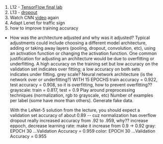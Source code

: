 1. L12 - [TensorFlow final lab](https://classroom.udacity.com/nanodegrees/nd013/parts/edf28735-efc1-4b99-8fbb-ba9c432239c8/modules/6b6c37bc-13a5-47c7-88ed-eb1fce9789a0/lessons/f035a45d-6203-4947-8175-6095862204d3/concepts/cbcb68d7-7575-442c-82d4-f796ad82b00a)
2. L13 - [dropout](https://classroom.udacity.com/nanodegrees/nd013/parts/edf28735-efc1-4b99-8fbb-ba9c432239c8/modules/6b6c37bc-13a5-47c7-88ed-eb1fce9789a0/lessons/c547d47e-bc84-434a-a72f-fd654be582f9/concepts/3cb3c513-935a-48c2-8ca7-195d4084c5da)
3. Watch CNN [video](https://classroom.udacity.com/nanodegrees/nd013/parts/edf28735-efc1-4b99-8fbb-ba9c432239c8/modules/6b6c37bc-13a5-47c7-88ed-eb1fce9789a0/lessons/0fb1d383-484e-4c49-a0e4-03922c1416d6/concepts/64063017560923) again
5. Adapt Lenet for traffic sign
2. how to improve training accuracy
* How was the architecture adjusted and why was it adjusted? Typical adjustments could include choosing a different model architecture, adding or taking away layers (pooling, dropout, convolution, etc), using an activation function or changing the activation function. One common justification for adjusting an architecture would be due to overfitting or underfitting. A high accuracy on the training set but low accuracy on the validation set indicates over fitting; a low accuracy on both sets indicates under fitting.
      grey scale?
    Neural network architecture (is the network over or underfitting?)
    WITH 15 EPOCHS
    train accuracy = 0.922, test accuracy = 0.908, so it is overfitting, how to prevent overfitting??
    grayscale: train = 0.817, test = 0.9
    Play around preprocessing techniques (normalization, rgb to grayscale, etc)
    Number of examples per label (some have more than others).
    Generate fake data.

    With the LeNet-5 solution from the lecture, you should expect a validation set accuracy of about 0.89
    -- cuz normalization has overflow
    dropout really increased accuracy from .92 to .959, why??
    increase eppoch, decrease learning rate: make it increase from 0.9 -> 0.92
    gray: EPOCH 30 ...Validation Accuracy = 0.959
    color: EPOCH 30 ...Validation Accuracy = 0.955
